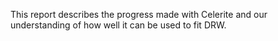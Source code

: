 This report describes the progress made with Celerite and our understanding of how well it can be used to fit DRW. 